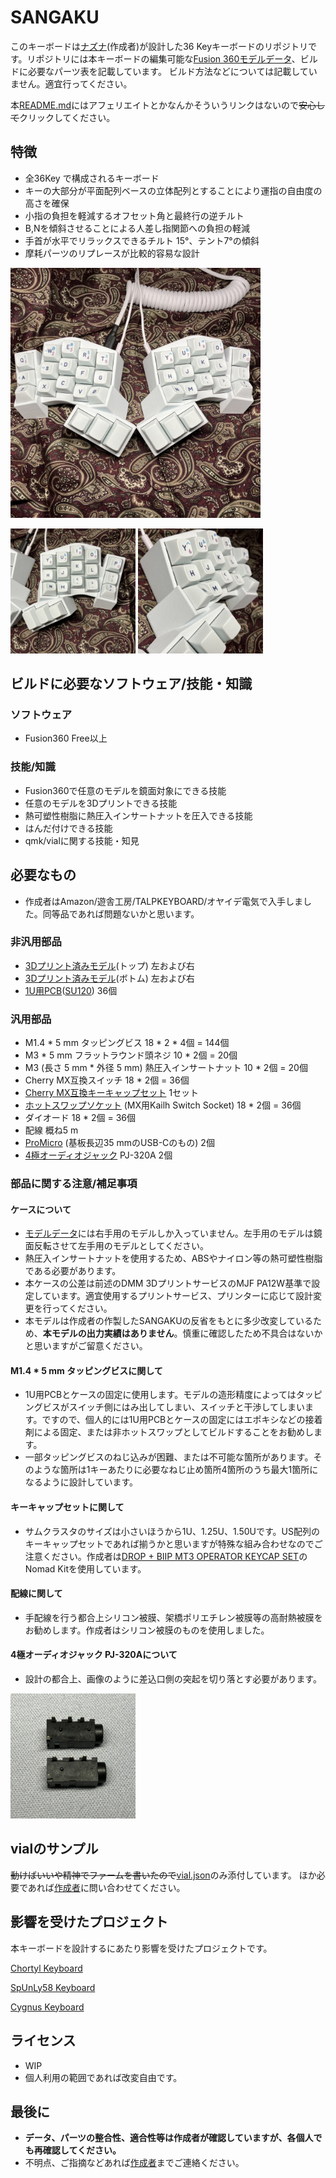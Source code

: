 # SANGAKU

このキーボードは[ナズナ](https://twitter.com/naznaz_inv)(作成者)が設計した36 Keyキーボードのリポジトリです。リポジトリには本キーボードの編集可能な[Fusion 360モデルデータ](sangaku.f3d)、ビルドに必要なパーツ表を記載しています。
ビルド方法などについては記載していません。適宜行ってください。

本[README.md](README.md)にはアフェリエイトとかなんかそういうリンクはないので~~安心して~~クリックしてください。

## 特徴

- 全36Key で構成されるキーボード
- キーの大部分が平面配列ベースの立体配列とすることにより運指の自由度の高さを確保
- 小指の負担を軽減するオフセット角と最終行の逆チルト
- B,Nを傾斜させることによる人差し指関節への負担の軽減
- 手首が水平でリラックスできるチルト 15°、テント7°の傾斜
- 摩耗パーツのリプレースが比較的容易な設計

</td><img src="sangaku_1.jpg" width="400" alihgn="center"></td>

<p><img src="sangaku_2.jpg" width="200">
<img src="sangaku_3.jpg" width="200"></p>

## ビルドに必要なソフトウェア/技能・知識

### ソフトウェア
- Fusion360 Free以上

### 技能/知識
- Fusion360で任意のモデルを鏡面対象にできる技能
- 任意のモデルを3Dプリントできる技能
- 熱可塑性樹脂に熱圧入インサートナットを圧入できる技能
- はんだ付けできる技能
- qmk/vialに関する技能・知見

## 必要なもの

- 作成者はAmazon/遊舎工房/TALPKEYBOARD/オヤイデ電気で入手しました。同等品であれば問題ないかと思います。

### 非汎用部品

- [3Dプリント済みモデル](sangaku.f3d)(トップ) 左および右
- [3Dプリント済みモデル](sangaku.f3d)(ボトム) 左および右
- [1U用PCB](https://talpkeyboard.net/items/5e7ed998e20b0476ebdcb9f1)([SU120](https://github.com/e3w2q/su120-keyboard)) 36個

### 汎用部品

- M1.4 * 5 mm タッピングビス 18 * 2 * 4個 = 144個
- M3 * 5 mm フラットラウンド頭ネジ 10 * 2個 = 20個
- M3 (長さ 5 mm * 外径 5 mm) 熱圧入インサートナット 10 * 2個 = 20個
- Cherry MX互換スイッチ 18 * 2個 = 36個
- [Cherry MX互換キーキャップセット](https://drop.com/buy/drop-biip-mt3-operator-keycap-set) 1セット
- [ホットスワップソケット](https://shop.yushakobo.jp/products/a01ps) (MX用Kailh Switch Socket) 18 * 2個 = 36個
- ダイオード 18 * 2個 = 36個
- 配線 概ね5 m
- [ProMicro](https://shop.yushakobo.jp/products/3905) (基板長辺35 mmのUSB-Cのもの) 2個
- [4極オーディオジャック](https://shop.yushakobo.jp/products/a0800tr-01-1) PJ-320A 2個

### 部品に関する注意/補足事項

#### ケースについて

- [モデルデータ](sangaku.f3d)には右手用のモデルしか入っていません。左手用のモデルは鏡面反転させて左手用のモデルとしてください。
- 熱圧入インサートナットを使用するため、ABSやナイロン等の熱可塑性樹脂である必要があります。
- 本ケースの公差は前述のDMM 3DプリントサービスのMJF PA12W基準で設定しています。適宜使用するプリントサービス、プリンターに応じて設計変更を行ってください。
- 本モデルは作成者の作製したSANGAKUの反省をもとに多少改変しているため、**本モデルの出力実績はありません**。慎重に確認したため不具合はないかと思いますがご留意ください。

#### M1.4 * 5 mm タッピングビスに関して

- 1U用PCBとケースの固定に使用します。モデルの造形精度によってはタッピングビスがスイッチ側にはみ出してしまい、スイッチと干渉してしまいます。ですので、個人的には1U用PCBとケースの固定にはエポキシなどの接着剤による固定、または非ホットスワップとしてビルドすることをお勧めします。
- 一部タッピングビスのねじ込みが困難、または不可能な箇所があります。そのような箇所は1キーあたりに必要なねじ止め箇所4箇所のうち最大1箇所になるように設計しています。

#### キーキャップセットに関して

- サムクラスタのサイズは小さいほうから1U、1.25U、1.50Uです。US配列のキーキャップセットであれば揃うかと思いますが特殊な組み合わせなのでご注意ください。作成者は[DROP + BIIP MT3 OPERATOR KEYCAP SET](https://drop.com/buy/drop-biip-mt3-operator-keycap-set)のNomad Kitを使用しています。

#### 配線に関して

- 手配線を行う都合上シリコン被膜、架橋ポリエチレン被膜等の高耐熱被膜をお勧めします。作成者はシリコン被膜のものを使用しました。

#### 4極オーディオジャック PJ-320Aについて

- 設計の都合上、画像のように差込口側の突起を切り落とす必要があります。

<td><img src="pj320a_mod.jpg" width="200"></td>

## vialのサンプル

~~動けばいいや精神でファームを書いたので~~[vial.json](vial.json)のみ添付しています。
ほか必要であれば[作成者](https://twitter.com/naznaz_inv)に問い合わせてください。

## 影響を受けたプロジェクト

本キーボードを設計するにあたり影響を受けたプロジェクトです。

[Chortyl Keyboard](https://github.com/jdart/chortyl)

[SpUnLy58 Keyboard](https://github.com/Giraffasax/SpUnLy58)

[Cygnus Keyboard](https://github.com/juhakaup/keyboards/tree/main/Cygnus%20v1.0)


## ライセンス

- WIP
- 個人利用の範囲であれば改変自由です。

## 最後に

- **データ、パーツの整合性、適合性等は作成者が確認していますが、各個人でも再確認してください。**
- 不明点、ご指摘などあれば[作成者](https://twitter.com/naznaz_inv)までご連絡ください。
